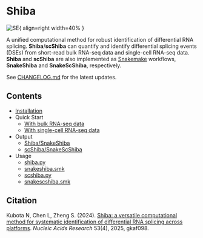 # Shiba

![SE](https://github.com/Sika-Zheng-Lab/Shiba/blob/main/img/Shiba_icon.png?raw=true){ align=right width=40% }

A unified computational method for robust identification of differential RNA splicing. **Shiba**/**scShiba** can quantify and identify differential splicing events (DSEs) from short-read bulk RNA-seq data and single-cell RNA-seq data. **Shiba** and **scShiba** are also implemented as [Snakemake](https://snakemake.readthedocs.io/en/stable/) workflows, **SnakeShiba** and **SnakeScShiba**, respectively.

See [CHANGELOG.md](https://github.com/Sika-Zheng-Lab/Shiba/blob/main/CHANGELOG.md) for the latest updates.

## Contents

- [Installation](installation.md)
- Quick Start
    - [With bulk RNA-seq data](quickstart/diff_splicing_bulk.md)
    - [With single-cell RNA-seq data](quickstart/diff_splicing_sc.md)
- Output
    - [Shiba/SnakeShiba](output/shiba.md)
    - [scShiba/SnakeScShiba](output/scshiba.md)
- Usage
    - [shiba.py](usage/shiba.md)
    - [snakeshiba.smk](usage/snakeshiba.md)
    - [scshiba.py](usage/scshiba.md)
    - [snakescshiba.smk](usage/snakescshiba.md)

## Citation

Kubota N, Chen L, Zheng S. (2024). [Shiba: a versatile computational method for systematic identification of differential RNA splicing across platforms](https://academic.oup.com/nar/article/53/4/gkaf098/8042001). *Nucleic Acids Research*  53(4), 2025, gkaf098.
